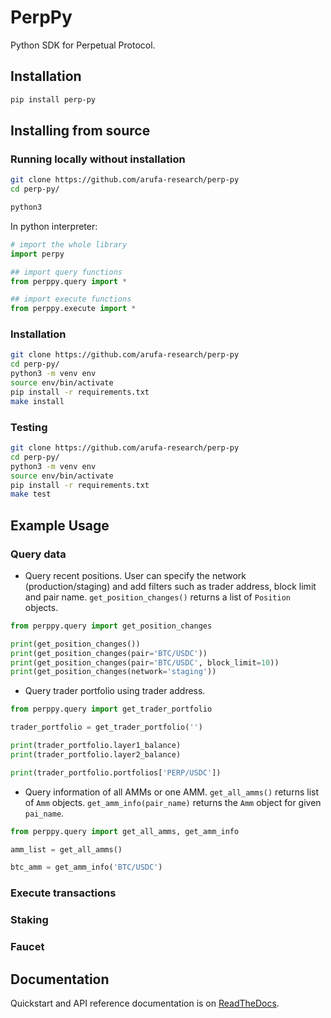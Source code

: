 # PerpPy

Python SDK for Perpetual Protocol.

## Installation

```bash
pip install perp-py
```

## Installing from source

### Running locally without installation

```bash
git clone https://github.com/arufa-research/perp-py
cd perp-py/

python3
```

In python interpreter:

```python
# import the whole library
import perpy

## import query functions
from perppy.query import *

## import execute functions
from perppy.execute import *
```

### Installation

```bash
git clone https://github.com/arufa-research/perp-py
cd perp-py/
python3 -m venv env
source env/bin/activate
pip install -r requirements.txt
make install
```

### Testing

```bash
git clone https://github.com/arufa-research/perp-py
cd perp-py/
python3 -m venv env
source env/bin/activate
pip install -r requirements.txt
make test
```

## Example Usage

### Query data

+   Query recent positions. User can specify the network (production/staging) and add filters such as trader address, block limit and pair name. `get_position_changes()` returns a list of `Position` objects. 

```python
from perppy.query import get_position_changes

print(get_position_changes())
print(get_position_changes(pair='BTC/USDC'))
print(get_position_changes(pair='BTC/USDC', block_limit=10))
print(get_position_changes(network='staging'))
```

+   Query trader portfolio using trader address. 

```python
from perppy.query import get_trader_portfolio

trader_portfolio = get_trader_portfolio('')

print(trader_portfolio.layer1_balance)
print(trader_portfolio.layer2_balance)

print(trader_portfolio.portfolios['PERP/USDC'])
```

+   Query information of all AMMs or one AMM. `get_all_amms()` returns list of `Amm` objects. `get_amm_info(pair_name)` returns the `Amm` object for given `pai_name`.

```python
from perppy.query import get_all_amms, get_amm_info

amm_list = get_all_amms()

btc_amm = get_amm_info('BTC/USDC')
```

### Execute transactions

### Staking

### Faucet

## Documentation

Quickstart and API reference documentation is on [ReadTheDocs]().
